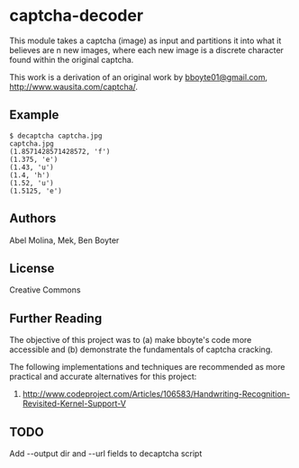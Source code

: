 captcha-decoder
===============

This module takes a captcha (image) as input and partitions it into
what it believes are n new images, where each new image is a discrete
character found within the original captcha.

This work is a derivation of an original work by bboyte01@gmail.com,
http://www.wausita.com/captcha/.

## Example

    $ decaptcha captcha.jpg 
    captcha.jpg
    (1.8571428571428572, 'f')
    (1.375, 'e')
    (1.43, 'u')
    (1.4, 'h')
    (1.52, 'u')
    (1.5125, 'e')

## Authors

Abel Molina, Mek, Ben Boyter

## License 

Creative Commons

## Further Reading

The objective of this project was to (a) make bboyte's code more
accessible and (b) demonstrate the fundamentals of captcha cracking.

The following implementations and techniques are recommended 
as more practical and accurate alternatives for this project:

1. http://www.codeproject.com/Articles/106583/Handwriting-Recognition-Revisited-Kernel-Support-V

## TODO

Add --output dir and --url fields to decaptcha script 